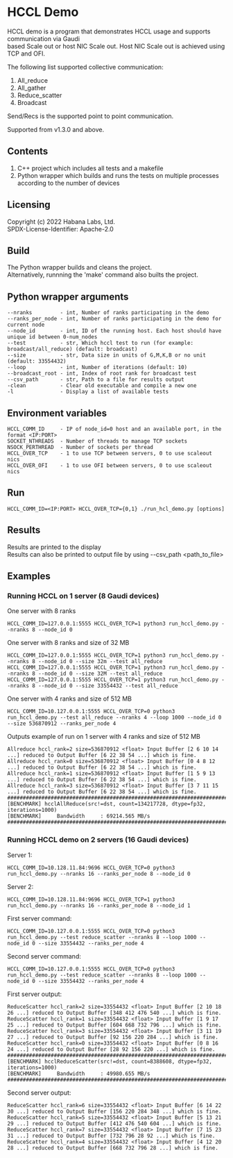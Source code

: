 # HCCL Demo
HCCL demo is a program that demonstrates HCCL usage and supports communication via Gaudi<br />
based Scale out or host NIC Scale out. Host NIC Scale out is achieved using TCP and OFI.<br />

The following list supported collective communication:
1. All_reduce
2. All_gather
3. Reduce_scatter
4. Broadcast

Send/Recs is the supported point to point communication.

Supported from v1.3.0 and above.

## Contents
1. C++ project which includes all tests and a makefile
2. Python wrapper which builds and runs the tests on multiple processes according to the number of devices

## Licensing
Copyright (c) 2022 Habana Labs, Ltd.<br />
SPDX-License-Identifier: Apache-2.0

## Build
The Python wrapper builds and cleans the project.<br />
Alternatively, runnning the 'make' command also builts the project.

## Python wrapper arguments
    --nranks         - int, Number of ranks participating in the demo
    --ranks_per_node - int, Number of ranks participating in the demo for current node
    --node_id        - int, ID of the running host. Each host should have unique id between 0-num_nodes
    --test           - str, Which hccl test to run (for example: broadcast/all_reduce) (default: broadcast)
    --size           - str, Data size in units of G,M,K,B or no unit (default: 33554432)
    --loop           - int, Number of iterations (default: 10)
    --broadcast_root - int, Index of root rank for broadcast test
    --csv_path       - str, Path to a file for results output
    -clean           - Clear old executable and compile a new one
    -l               - Display a list of available tests

## Environment variables
    HCCL_COMM_ID     - IP of node_id=0 host and an available port, in the format <IP:PORT>
    SOCKET_NTHREADS  - Number of threads to manage TCP sockets
    NSOCK_PERTHREAD  - Number of sockets per thread
    HCCL_OVER_TCP    - 1 to use TCP between servers, 0 to use scaleout nics
    HCCL_OVER_OFI    - 1 to use OFI between servers, 0 to use scaleout nics

## Run
    HCCL_COMM_ID=<IP:PORT> HCCL_OVER_TCP={0,1} ./run_hcl_demo.py [options]

## Results
Results are printed to the display<br />
Results can also be printed to output file by using --csv_path <path_to_file>

## Examples
### Running HCCL on 1 server (8 Gaudi devices)
One server with 8 ranks

    HCCL_COMM_ID=127.0.0.1:5555 HCCL_OVER_TCP=1 python3 run_hccl_demo.py --nranks 8 --node_id 0

One server with 8 ranks and size of 32 MB

    HCCL_COMM_ID=127.0.0.1:5555 HCCL_OVER_TCP=1 python3 run_hccl_demo.py --nranks 8 --node_id 0 --size 32m --test all_reduce
    HCCL_COMM_ID=127.0.0.1:5555 HCCL_OVER_TCP=1 python3 run_hccl_demo.py --nranks 8 --node_id 0 --size 32M --test all_reduce
    HCCL_COMM_ID=127.0.0.1:5555 HCCL_OVER_TCP=1 python3 run_hccl_demo.py --nranks 8 --node_id 0 --size 33554432 --test all_reduce
    
One server with 4 ranks and size of 512 MB

    HCCL_COMM_ID=10.127.0.0.1:5555 HCCL_OVER_TCP=0 python3 run_hccl_demo.py --test all_reduce --nranks 4 --loop 1000 --node_id 0 --size 536870912 --ranks_per_node 4

Outputs example of run on 1 server with 4 ranks and size of 512 MB

    Allreduce hccl_rank=2 size=536870912 <float> Input Buffer [2 6 10 14 ...] reduced to Output Buffer [6 22 38 54 ...] which is fine.
    Allreduce hccl_rank=0 size=536870912 <float> Input Buffer [0 4 8 12 ...] reduced to Output Buffer [6 22 38 54 ...] which is fine.
    Allreduce hccl_rank=1 size=536870912 <float> Input Buffer [1 5 9 13 ...] reduced to Output Buffer [6 22 38 54 ...] which is fine.
    Allreduce hccl_rank=3 size=536870912 <float> Input Buffer [3 7 11 15 ...] reduced to Output Buffer [6 22 38 54 ...] which is fine.
    #################################################################################
    [BENCHMARK] hcclAllReduce(src!=dst, count=134217728, dtype=fp32, iterations=1000)
    [BENCHMARK]     Bandwidth     : 69214.565 MB/s
    #################################################################################

### Running HCCL demo on 2 servers (16 Gaudi devices)

Server 1:

    HCCL_COMM_ID=10.128.11.84:9696 HCCL_OVER_TCP=0 python3 run_hccl_demo.py --nranks 16 --ranks_per_node 8 --node_id 0
    
Server 2:

    HCCL_COMM_ID=10.128.11.84:9696 HCCL_OVER_TCP=1 python3 run_hccl_demo.py --nranks 16 --ranks_per_node 8 --node_id 1

First server command:
    
    HCCL_COMM_ID=10.127.0.0.1:5555 HCCL_OVER_TCP=0 python3 run_hccl_demo.py --test reduce_scatter --nranks 8 --loop 1000 --node_id 0 --size 33554432 --ranks_per_node 4
   
Second server command:

    HCCL_COMM_ID=10.127.0.0.1:5555 HCCL_OVER_TCP=0 python3 run_hccl_demo.py --test reduce_scatter --nranks 8 --loop 1000 --node_id 0 --size 33554432 --ranks_per_node 4

First server output:
    
    ReduceScatter hccl_rank=2 size=33554432 <float> Input Buffer [2 10 18 26 ...] reduced to Output Buffer [348 412 476 540 ...] which is fine.
    ReduceScatter hccl_rank=1 size=33554432 <float> Input Buffer [1 9 17 25 ...] reduced to Output Buffer [604 668 732 796 ...] which is fine.
    ReduceScatter hccl_rank=3 size=33554432 <float> Input Buffer [3 11 19 27 ...] reduced to Output Buffer [92 156 220 284 ...] which is fine.
    ReduceScatter hccl_rank=0 size=33554432 <float> Input Buffer [0 8 16 24 ...] reduced to Output Buffer [28 92 156 220 ...] which is fine.
    ###################################################################################
    [BENCHMARK] hcclReduceScatter(src!=dst, count=8388608, dtype=fp32, iterations=1000)
    [BENCHMARK]     Bandwidth     : 49980.655 MB/s
    ###################################################################################

Second server output:
    
    ReduceScatter hccl_rank=6 size=33554432 <float> Input Buffer [6 14 22 30 ...] reduced to Output Buffer [156 220 284 348 ...] which is fine.
    ReduceScatter hccl_rank=5 size=33554432 <float> Input Buffer [5 13 21 29 ...] reduced to Output Buffer [412 476 540 604 ...] which is fine.
    ReduceScatter hccl_rank=7 size=33554432 <float> Input Buffer [7 15 23 31 ...] reduced to Output Buffer [732 796 28 92 ...] which is fine.
    ReduceScatter hccl_rank=4 size=33554432 <float> Input Buffer [4 12 20 28 ...] reduced to Output Buffer [668 732 796 28 ...] which is fine.
